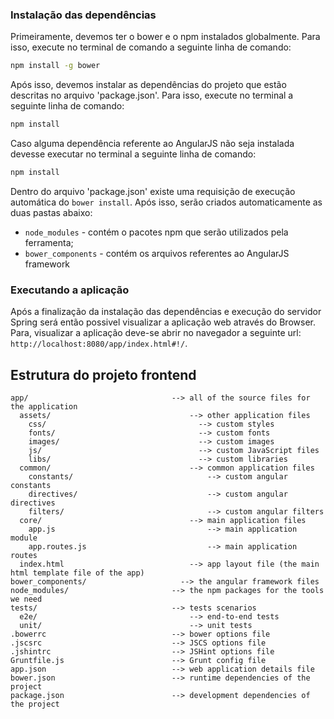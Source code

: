 ### Instalação das dependências

Primeiramente, devemos ter o bower e o npm instalados globalmente. Para isso, execute no terminal de comando a seguinte linha de comando:

```bash
npm install -g bower 
```
Após isso, devemos instalar as dependências do projeto que estão descritas no arquivo 'package.json'. Para isso, execute no terminal a seguinte linha de comando:

```bash
npm install
```

Caso alguma dependência  referente ao AngularJS não seja instalada devesse executar no terminal a seguinte linha de comando:

```bash
npm install
```

Dentro do arquivo 'package.json' existe uma requisição de execução automática do `bower install`. Após isso, serão criados automaticamente as duas pastas abaixo:

* `node_modules` - contém o pacotes npm que serão utilizados pela ferramenta;
* `bower_components` - contém os arquivos referentes ao AngularJS framework

### Executando a aplicação

Após a finalização da instalação das dependências e execução do servidor Spring será então possivel visualizar a aplicação web através do Browser. Para, visualizar a aplicação deve-se abrir no navegador a seguinte url: `http://localhost:8080/app/index.html#!/`.


## Estrutura do projeto frontend

```
app/                                --> all of the source files for the application
  assets/                               --> other application files
    css/                                  --> custom styles
    fonts/                                --> custom fonts
    images/                               --> custom images
    js/                                   --> custom JavaScript files
    libs/                                 --> custom libraries
  common/                               --> common application files
    constants/                              --> custom angular constants    
    directives/                             --> custom angular directives    
    filters/                                --> custom angular filters
  core/                                 --> main application files
    app.js                                  --> main application module
    app.routes.js                           --> main application routes
  index.html                            --> app layout file (the main html template file of the app)
bower_components/                     --> the angular framework files
node_modules/                       --> the npm packages for the tools we need
tests/                              --> tests scenarios
  e2e/                                  --> end-to-end tests
  unit/                                 --> unit tests
.bowerrc                            --> bower options file
.jscsrc                             --> JSCS options file
.jshintrc                           --> JSHint options file
Gruntfile.js                        --> Grunt config file
app.json                            --> web application details file
bower.json                          --> runtime dependencies of the project
package.json                        --> development dependencies of the project
```

